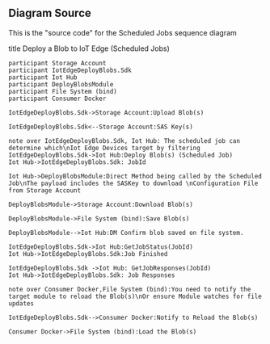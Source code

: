 ## Diagram Source

This is the "source code" for the Scheduled Jobs sequence diagram 

title Deploy a Blob to IoT Edge (Scheduled Jobs)

    participant Storage Account
    participant IotEdgeDeployBlobs.Sdk
    participant Iot Hub
    participant DeployBlobsModule
    participant File System (bind)
    participant Consumer Docker

    IotEdgeDeployBlobs.Sdk->Storage Account:Upload Blob(s)

    IotEdgeDeployBlobs.Sdk<--Storage Account:SAS Key(s)

	note over IotEdgeDeployBlobs.Sdk, Iot Hub: The scheduled job can determine which\nIot Edge Devices target by filtering
    IotEdgeDeployBlobs.Sdk->Iot Hub:Deploy Blob(s) (Scheduled Job)
    Iot Hub->IotEdgeDeployBlobs.Sdk: JobId

    Iot Hub->DeployBlobsModule:Direct Method being called by the Scheduled Job\nThe payload includes the SASKey to download \nConfiguration File from Storage Account

    DeployBlobsModule->Storage Account:Download Blob(s)

    DeployBlobsModule->File System (bind):Save Blob(s)

    DeployBlobsModule-->Iot Hub:DM Confirm blob saved on file system.

    IotEdgeDeployBlobs.Sdk->Iot Hub:GetJobStatus(JobId)
    Iot Hub->IotEdgeDeployBlobs.Sdk:Job Finished

	IotEdgeDeployBlobs.Sdk ->Iot Hub: GetJobResponses(JobId)
    Iot Hub->IotEdgeDeployBlobs.Sdk: Job Responses

    note over Consumer Docker,File System (bind):You need to notify the target module to reload the Blob(s)\nOr ensure Module watches for file updates

    IotEdgeDeployBlobs.Sdk-->Consumer Docker:Notify to Reload the Blob(s)

    Consumer Docker->File System (bind):Load the Blob(s)